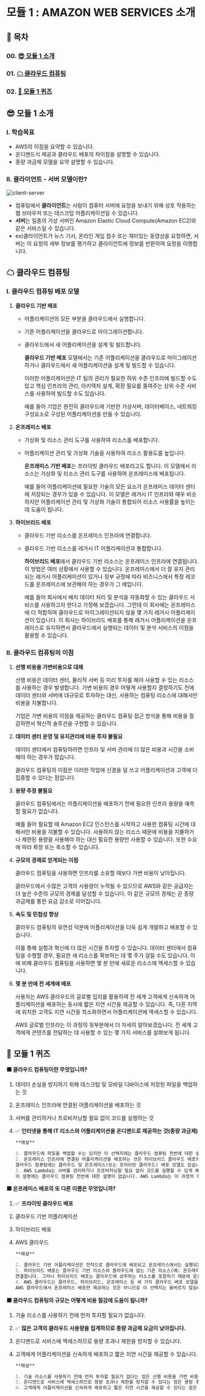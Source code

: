 # 모듈 1 : AMAZON WEB SERVICES 소개



## 📌 목차

### **00. [😎 모듈 1 소개](#😎-모듈-1-소개)**

### **01. [☁ 클라우드 컴퓨팅](#☁-클라우드-컴퓨팅)**

### **02. [💯 모듈 1 퀴즈](#💯-모듈-1-퀴즈)**



## 😎 모듈 1 소개

### **Ⅰ. 학습목표**

- AWS의 이점을 요약할 수 있습니다.
- 온디맨드식 제공과 클라우드 배포의 차이점을 설명할 수 있습니다.
- 종량 과금제 모델을 요약 설명할 수 있습니다.

### Ⅱ. 클라이언트 - 서버 모델이란?

<img src=".\assets\client-server.png" alt="client-server"  />

- 컴퓨팅에서 **클라이언트**는 사람이 컴퓨터 서버에 요청을 보내기 위해 상호 작용하는 웹 브라우저 또는 데스크탑 어플리케이션일 수 있습니다.
- **서버**는 일종의 가상 서버인 Amazon Elastic Cloud Compute(Amazon EC2)와 같은 서비스일 수 있습니다.
- ex)클라이언트가 뉴스 기사, 온라인 게임 점수 또는 재미있는 동영상을 요청하면, 서버는 이 요청의 세부 정보를 평가하고 클라이언트에 정보를 반환하여 요청을 이행합니다.



## ☁ 클라우드 컴퓨팅

### Ⅰ. 클라우드 컴퓨팅 배포 모델

1. **클라우드 기반 배포**

   - 어플리케이션의 모든 부분을 클라우드에서 실행합니다.

   - 기존 어플리케이션을 클라우드로 마이그레이션합니다.

   - 클라우드에서 새 어플리케이션을 설계 및 빌드합니다.

     **클라우드 기반 배포** 모델에서는 기존 어플리케이션을 클라우드로 마이그레이션 하거나 클라우드에서 새 어플리케이션을 설계 및 빌드할 수 있습니다.

     이러한 어플리케이션은 IT 팀의 관리가 필요한 하위 수준 인프라에 빌드할 수도 있고 핵심 인프라의 관리, 아키텍처 설계, 확장 필요를 줄여주는 상위 수준 서비스를 사용하여 빌드할 수도 있습니다.

     예를 들어 기업은 완전히 클라우드에 기반한 가상서버, 데이터베이스, 네트워킹 구성요소로 구성된 어플리케이션을 만들 수 있습니다.


2. **온프레미스 배포**

   - 가상화 및 리소스 관리 도구를 사용하여 리소스를 배포합니다.

   - 어플리케이션 관리 및 가상화 기술을 사용하여 리소스 활용도를 높입니다.

     **온프레미스 기반 배포**는 프라이빗 클라우드 배포라고도 합니다. 이 모델에서 리소스는 가상화 및 리소스 관리 도구를 사용하여 온프레미스에 배포됩니다.

     예를 들어 어플리케이션에 필요한 기술의 모든 요소가 온프레미스 데이터 센터에 저장되는 경우가 있을 수 있습니다. 이 모델은 레거시 IT 인프라와 매우 비슷하지만 어플리케이션 관리 및 가상화 기술이 통합되어 리소스 사용률을 높이는 데 도움이 됩니다.


3. **하이브리드 배포**

   - 클라우드 기반 리소스를 온프레미스 인프라에 연결합니다.

   - 클라우드 기반 리소스를 레거시 IT 어플리케이션과 통합합니다.

     **하이브리드 배포**에서 클라우드 기반 리소스는 온프레미스 인프라에 연결됩니다. 이 방법은 여러 상황에서 사용할 수 있습니다. 온프레미스에서 더 잘 유지 관리되는 레거시 어플리케이션이 있거나 정부 규정에 따라 비즈니스에서 특정 레코드를 온프레미스에 보관해야 하는 경우가 그 예입니다.

     예를 들어 회사에서 배치 데이터 처리 및 분석을 자동화할 수 있는 클라우드 서비스를 사용하고자 한다고 가정해 보겠습니다. 그런데 이 회사에는 온프레미스에 더 적합하여 클라우드로 마이그레이션되지 않을 몇 가지 레거시 어플리케이션이 있습니다. 이 회사는 하이브리드 배포를 통해 레거시 어플리케이션을 온프레미스로 유지하면서 클라우드에서 실행되는 데이터 및 분석 서비스의 이점을 활용할 수 있습니다.


### **Ⅱ. 클라우드 컴퓨팅의 이점**

1. **선행 비용을 가변비용으로 대체**

   선행 비용은 데이터 센터, 물리적 서버 등 미리 투자를 해야 사용할 수 있는 리소스를 사용하는 경우 발생합니다. 가변 비용의 경우 어떻게 사용할지 결정하기도 전에 데이터 센터와 서버에 대규모로 투자하는 대신, 사용하는 컴퓨팅 리소스에 대해서만 비용을 지불합니다.

   기업은 가변 비용의 이점을 제공하는 클라우드 컴퓨팅 접근 방식을 통해 비용을 절감하면서 혁신적 솔루션을 구현할 수 있습니다.

2. **데이터 센터 운영 및 유지관리에 비용 투자 불필요**

   데이터 센터에서 컴퓨팅하려면 인프라 및 서버 관리에 더 많은 비용과 시간을 소비해야 하는 경우가 많습니다. 
   
   클라우드 컴퓨팅의 이점은 이러한 작업에 신경을 덜 쓰고 어플리케이션과 고객에 더 집중할 수 있다는 점입니다.

3. **용량 추정 불필요**

   클라우드 컴퓨팅에서는 어플리케이션을 배포하기 전에 필요한 인프라 용량을 예측할 필요가 없습니다. 
   
   예를 들어 필요할 때 Amazon EC2 인스턴스를 시작하고 사용한 컴퓨팅 시간에 대해서만 비용을 지불할 수 있습니다. 사용하지 않는 리소스 때문에 비용을 지불하거나 제한된 용량을 사용해야 하는 대신 필요한 용량만 사용할 수 있습니다. 또한 수요에 따라 확장 또는 축소할 수 있습니다.

4. **규모의 경제로 얻게되는 이점**

   클라우드 컴퓨팅을 사용하면 인프라를 소유할 때보다 가변 비용이 낮아집니다.
   
   클라우드에서 수많은 고객의 사용량이 누적될 수 있으므로 AWS와 같은 공급자는 더 높은 수준의 규모의 경제를 달성할 수 있습니다. 이 같은 규모의 경제는 곧 종량 과금제를 통한 요금 감소로 이어집니다.

5. **속도 및 민첩성 향상**

   클라우드 컴퓨팅의 유연성 덕분에 어플리케이션을 더욱 쉽게 개발하고 배포할 수 있습니다.
   
   이를 통해 실험과 혁신에 더 많은 시간을 투자할 수 있습니다. 데이터 센터에서 컴퓨팅을 수행할 경우, 필요한 새 리소스를 확보하는 데 몇 주가 걸릴 수도 있습니다. 이에 비해 클라우드 컴퓨팅을 사용하면 몇 분 만에 새로운 리소스에 액세스할 수 있습니다.

6. **몇 분 만에 전 세계에 배포**

   사용자는 AWS 클라우드의 글로벌 입지를 활용하여 전 세계 고객에게 신속하게 어플리케이션을 배포하는 동시에 짧은 지연 시간을 제공할 수 있습니다. 즉, 다른 지역에 위치한 고객도 지연 시간을 최소화하면서 어플리케이션에 액세스할 수 있습니다. 
   
   AWS 글로벌 인프라는 이 과정의 뒷부분에서 더 자세히 알아보겠습니다. 전 세계 고객에게 콘텐츠를 전달하는 데 사용할 수 있는 몇 가지 서비스를 살펴보게 됩니다.



## 💯 모듈 1 퀴즈

**⬛  클라우드 컴퓨팅이란 무엇입니까?**

1. 데이터 손실을 방지하기 위해 데스크탑 및 모바일 디바이스에 저장된 파일을 백업하는 것

2. 온프레미스 인프라에 연결된 어플리케이션을 배포하는 것

3. 서버를 관리하거나 프로비저닝할 필요 없이 코드를 실행하는 것

4. ✅ **인터넷을 통해 IT 리소스와 어플리케이션을 온디맨드로 제공하는 것(종량 과금제)**

   ```markdown
   **해설**
   
   1. 클라우드에 파일을 백업할 수는 있지만 이 선택지에는 클라우드 컴퓨팅 전반에 대한 설명이 없습니다.
   2. 온프레미스 인프라에 연결된 어플리케이션을 배포하는 것은 하이브리드 클라우드 배포의 사용 사례입니다. 
   클라우드 컴퓨팅에는 클라우드 및 온프레미스(또는 프라이빗 클라우드) 배포 모델도 있습니다.
   3. AWS Lambda는 서버를 관리하거나 프로비저닝할 필요 없이 코드를 실행할 수 있게 해주는 AWS 서비스입니다. 
   이 설명에는 클라우드 컴퓨팅 전반에 대한 설명이 없습니다. AWS Lambda는 이 과정의 후반에서 보다 자세히 설명합니다.
   ```

**⬛  온프레미스 배포의 또 다른 이름은 무엇입니까?**

1. ✅ **프라이빗 클라우드 배포**

2. 클라우드 기반 어플리케이션

3. 하이브리드 배포

4. AWS 클라우드

   ```markdown
   **해설**
   
   2. 클라우드 기반 어플리케이션은 전적으로 클라우드에 배포되고 온프레미스에서는 실행되는 부분이 없습니다.
   3. 하이브리드 배포는 클라우드 기반 리소스와 클라우드에 없는 기존 리소스(예: 온프레미스 리소스) 간에 인프라 및 어플리케이션을 
   연결합니다. 그러나 하이브리드 배포는 클라우드에 상주하는 리소스를 포함하기 때문에 온프레미스 배포와 다릅니다.
   4. AWS 클라우드는 클라우드, 하이브리드, 온프레미스 등 세 가지 클라우드 배포 모델을 제공합니다. 
   AWS 클라우드에서 온프레미스 배포만 제공하는 것은 아니므로 이 선택지는 올바르지 않습니다.
   ```

**⬛  클라우드 컴퓨팅의 규모는 어떻게 비용 절감에 도움이 됩니까?**

1. 기술 리소스를 사용하기 전에 먼저 투자할 필요가 없습니다.

2. ✅ **많은 고객의 클라우드 사용량을 집계하므로 종량 과금제 요금이 낮아집니다.** 

3. 온디맨드로 서비스에 액세스하므로 용량 초과나 제한을 방지할 수 있습니다.

4. 고객에게 어플리케이션을 신속하게 배포하고 짧은 지연 시간을 제공할 수 있습니다.

   ```markdown
   **해설**
   
   1. 기술 리소스를 사용하기 전에 먼저 투자할 필요가 없다는 점은 선행 비용을 가변 비용으로 대체와 관련됩니다.
   3. 온디맨드로 서비스에 액세스하므로 용량 초과나 제한을 방지할 수 있다는 점은 용량 추정 불필요와 관련됩니다.
   4. 고객에게 어플리케이션을 신속하게 배포하고 짧은 지연 시간을 제공할 수 있다는 점은 몇 분 만에 전 세계에 배포와 관련됩니다.
   ```
